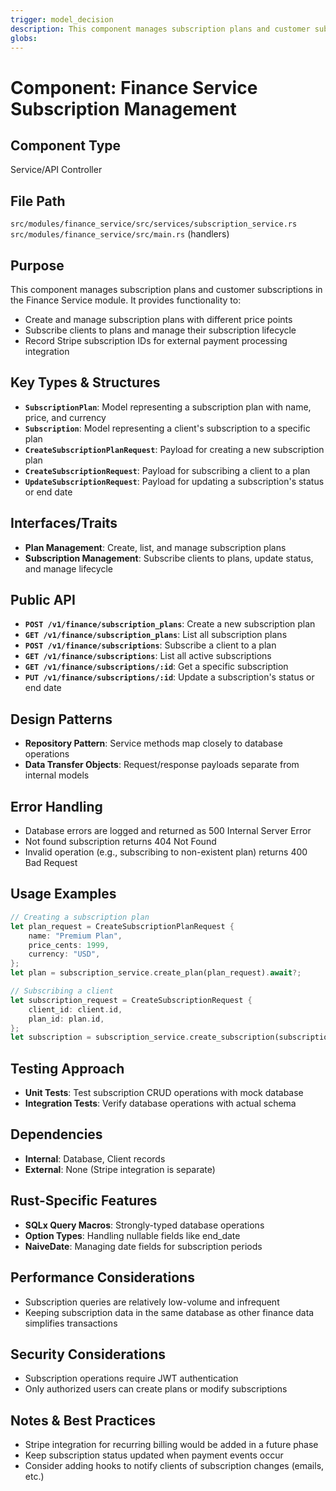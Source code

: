 ```yaml
---
trigger: model_decision
description: This component manages subscription plans and customer subscriptions in the Finance Service module. 
globs: 
---
```

# Component: Finance Service Subscription Management

## Component Type
Service/API Controller

## File Path
`src/modules/finance_service/src/services/subscription_service.rs`
`src/modules/finance_service/src/main.rs` (handlers)

## Purpose
This component manages subscription plans and customer subscriptions in the Finance Service module. It provides functionality to:
- Create and manage subscription plans with different price points
- Subscribe clients to plans and manage their subscription lifecycle
- Record Stripe subscription IDs for external payment processing integration

## Key Types & Structures
- **`SubscriptionPlan`**: Model representing a subscription plan with name, price, and currency
- **`Subscription`**: Model representing a client's subscription to a specific plan
- **`CreateSubscriptionPlanRequest`**: Payload for creating a new subscription plan
- **`CreateSubscriptionRequest`**: Payload for subscribing a client to a plan
- **`UpdateSubscriptionRequest`**: Payload for updating a subscription's status or end date

## Interfaces/Traits
- **Plan Management**: Create, list, and manage subscription plans
- **Subscription Management**: Subscribe clients to plans, update status, and manage lifecycle

## Public API
- **`POST /v1/finance/subscription_plans`**: Create a new subscription plan
- **`GET /v1/finance/subscription_plans`**: List all subscription plans
- **`POST /v1/finance/subscriptions`**: Subscribe a client to a plan
- **`GET /v1/finance/subscriptions`**: List all active subscriptions
- **`GET /v1/finance/subscriptions/:id`**: Get a specific subscription
- **`PUT /v1/finance/subscriptions/:id`**: Update a subscription's status or end date

## Design Patterns
- **Repository Pattern**: Service methods map closely to database operations
- **Data Transfer Objects**: Request/response payloads separate from internal models

## Error Handling
- Database errors are logged and returned as 500 Internal Server Error
- Not found subscription returns 404 Not Found
- Invalid operation (e.g., subscribing to non-existent plan) returns 400 Bad Request

## Usage Examples
```rust
// Creating a subscription plan
let plan_request = CreateSubscriptionPlanRequest {
    name: "Premium Plan",
    price_cents: 1999,
    currency: "USD",
};
let plan = subscription_service.create_plan(plan_request).await?;

// Subscribing a client
let subscription_request = CreateSubscriptionRequest {
    client_id: client.id, 
    plan_id: plan.id,
};
let subscription = subscription_service.create_subscription(subscription_request).await?;
```

## Testing Approach
- **Unit Tests**: Test subscription CRUD operations with mock database
- **Integration Tests**: Verify database operations with actual schema

## Dependencies
- **Internal**: Database, Client records
- **External**: None (Stripe integration is separate)

## Rust-Specific Features
- **SQLx Query Macros**: Strongly-typed database operations
- **Option Types**: Handling nullable fields like end_date
- **NaiveDate**: Managing date fields for subscription periods

## Performance Considerations
- Subscription queries are relatively low-volume and infrequent
- Keeping subscription data in the same database as other finance data simplifies transactions

## Security Considerations
- Subscription operations require JWT authentication
- Only authorized users can create plans or modify subscriptions

## Notes & Best Practices
- Stripe integration for recurring billing would be added in a future phase
- Keep subscription status updated when payment events occur
- Consider adding hooks to notify clients of subscription changes (emails, etc.)
